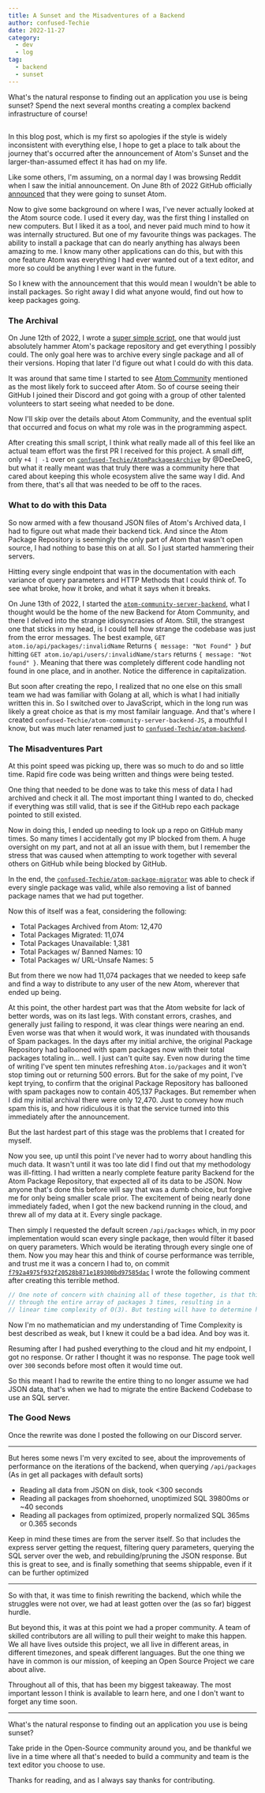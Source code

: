 ```yaml
---
title: A Sunset and the Misadventures of a Backend
author: confused-Techie
date: 2022-11-27
category:
  - dev
  - log
tag:
  - backend
  - sunset
---
```


What's the natural response to finding out an application you use is being sunset?
Spend the next several months creating a complex backend infrastructure of course!

## <!-- more -->

In this blog post, which is my first so apologies if the style is widely inconsistent with everything else, I hope to get a place to talk about the journey that's occurred after the announcement of Atom's Sunset and the larger-than-assumed effect it has had on my life.

Like some others, I'm assuming, on a normal day I was browsing Reddit when I saw the initial announcement. On June 8th of 2022 GitHub officially [announced](https://github.blog/2022-06-08-sunsetting-atom/) that they were going to sunset Atom.

Now to give some background on where I was, I've never actually looked at the Atom source code. I used it every day, was the first thing I installed on new computers. But I liked it as a tool, and never paid much mind to how it was internally structured. But one of my favourite things was packages. The ability to install a package that can do nearly anything has always been amazing to me. I know many other applications can do this, but with this one feature Atom was everything I had ever wanted out of a text editor, and more so could be anything I ever want in the future.

So I knew with the announcement that this would mean I wouldn't be able to install packages. So right away I did what anyone would, find out how to keep packages going.

### The Archival

On June 12th of 2022, I wrote a [super simple script](https://github.com/confused-Techie/AtomPackagesArchive), one that would just absolutely hammer Atom's package repository and get everything I possibly could. The only goal here was to archive every single package and all of their versions. Hoping that later I'd figure out what I could do with this data.

It was around that same time I started to see [Atom Community](https://github.com/atom-community) mentioned as the most likely fork to succeed after Atom. So of course seeing their GitHub I joined their Discord and got going with a group of other talented volunteers to start seeing what needed to be done.

Now I'll skip over the details about Atom Community, and the eventual split that occurred and focus on what my role was in the programming aspect.

After creating this small script, I think what really made all of this feel like an actual team effort was the first PR I received for this project. A small diff, only `+4 | -1` over on [`confused-Techie/AtomPackagesArchive`](https://github.com/confused-Techie/AtomPackagesArchive/pull/1) by @DeeDeeG, but what it really meant was that truly there was a community here that cared about keeping this whole ecosystem alive the same way I did. And from there, that's all that was needed to be off to the races.

### What to do with this Data

So now armed with a few thousand JSON files of Atom's Archived data, I had to figure out what made their backend tick. And since the Atom Package Repository is seemingly the only part of Atom that wasn't open source, I had nothing to base this on at all. So I just started hammering their servers.

Hitting every single endpoint that was in the documentation with each variance of query parameters and HTTP Methods that I could think of. To see what broke, how it broke, and what it says when it breaks.

On June 13th of 2022, I started the [`atom-community-server-backend`](https://github.com/confused-Techie/atom-community-server-backend), what I thought would be the home of the new Backend for Atom Community, and there I delved into the strange idiosyncrasies of Atom. Still, the strangest one that sticks in my head, is I could tell how strange the codebase was just from the error messages. The best example, `GET atom.io/api/packages/:invalidName` Returns `{ message: "Not Found" }` _but_ hitting `GET atom.io/api/users/:invalidName/stars` returns `{ message: "Not found" }`.
Meaning that there was completely different code handling not found in one place, and in another. Notice the difference in capitalization.

But soon after creating the repo, I realized that no one else on this small team we had was familiar with Golang at all, which is what I had initially written this in. So I switched over to JavaScript, which in the long run was likely a great choice as that is my most familair language. And that's where I created `confused-Techie/atom-community-server-backend-JS`, a mouthful I know, but was much later renamed just to [`confused-Techie/atom-backend`](https://github.com/confused-Techie/atom-backend).

### The Misadventures Part

At this point speed was picking up, there was so much to do and so little time. Rapid fire code was being written and things were being tested.

One thing that needed to be done was to take this mess of data I had archived and check it all. The most important thing I wanted to do, checked if everything was still valid, that is see if the GitHub repo each package pointed to still existed.

Now in doing this, I ended up needing to look up a repo on GitHub many times. So many times I accidentally got my IP blocked from them. A huge oversight on my part, and not at all an issue with them, but I remember the stress that was caused when attempting to work together with several others on GitHub while being blocked by GitHub.

In the end, the [`confused-Techie/atom-package-migrator`](https://github.com/confused-Techie/atom-package-migrator) was able to check if every single package was valid, while also removing a list of banned package names that we had put together.

Now this of itself was a feat, considering the following:

- Total Packages Archived from Atom: 12,470
- Total Packages Migrated: 11,074
- Total Packages Unavailable: 1,381
- Total Packages w/ Banned Names: 10
- Total Packages w/ URL-Unsafe Names: 5

But from there we now had 11,074 packages that we needed to keep safe and find a way to distribute to any user of the new Atom, wherever that ended up being.

At this point, the other hardest part was that the Atom website for lack of better words, was on its last legs. With constant errors, crashes, and generally just failing to respond, it was clear things were nearing an end. Even worse was that when it would work, it was inundated with thousands of Spam packages. In the days after my initial archive, the original Package Repository had ballooned with spam packages now with their total packages totaling in... well. I just can't quite say. Even now during the time of writing I've spent ten minutes refreshing `Atom.io/packages` and it won't stop timing out or returning 500 errors. But for the sake of my point, I've kept trying, to confirm that the original Package Repository has ballooned with spam packages now to contain 405,137 Packages. But remember when I did my initial archival there were only 12,470. Just to convey how much spam this is, and how ridiculous it is that the service turned into this immediately after the announcement.

But the last hardest part of this stage was the problems that I created for myself.

Now you see, up until this point I've never had to worry about handling this much data. It wasn't until it was too late did I find out that my methodology was ill-fitting. I had written a nearly complete feature parity Backend for the Atom Package Repository, that expected all of its data to be JSON. Now anyone that's done this before will say that was a dumb choice, but forgive me for only being smaller scale prior. The excitement of being nearly done immediately faded, when I got the new backend running in the cloud, and threw all of my data at it. Every single package.

Then simply I requested the default screen `/api/packages` which, in my poor implementation would scan every single package, then would filter it based on query parameters. Which would be iterating through every single one of them. Now you may hear this and think of course performance was terrible, and trust me it was a concern I had to, on commit [`f792a4975f932f20528b871e189300bd97585dac`](https://github.com/confused-Techie/atom-backend/commit/f792a4975f932f20528b871e189300bd97585dac) I wrote the following comment after creating this terrible method.

```javascript
// One note of concern with chaining all of these together, is that this will potentially loop
// through the entire array of packages 3 times, resulting in a
// linear time complexity of O(3). But testing will have to determine how much that is a factor of concern.
```

Now I'm no mathematician and my understanding of Time Complexity is best described as weak, but I knew it could be a bad idea.
And boy was it.

Resuming after I had pushed everything to the cloud and hit my endpoint, I got no response. Or rather I thought it was no response. The page took well over `300` seconds before most often it would time out.

So this meant I had to rewrite the entire thing to no longer assume we had JSON data, that's when we had to migrate the entire Backend Codebase to use an SQL server.

### The Good News

Once the rewrite was done I posted the following on our Discord server.

---

But heres some news I'm very excited to see, about the improvements of performance on the iterations of the backend, when querying `/api/packages` (As in get all packages with default sorts)

- Reading all data from JSON on disk, took <300 seconds
- Reading all packages from shoehorned, unoptimized SQL 39800ms or ~40 seconds
- Reading all packages from optimized, properly normalized SQL 365ms or 0.365 seconds

Keep in mind these times are from the server itself. So that includes the express server getting the request, filtering query parameters, querying the SQL server over the web, and rebuilding/pruning the JSON response.
But this is great to see, and is finally something that seems shippable, even if it can be further optimized

---

So with that, it was time to finish rewriting the backend, which while the struggles were not over, we had at least gotten over the (as so far) biggest hurdle.

But beyond this, it was at this point we had a proper community. A team of skilled contributors are all willing to pull their weight to make this happen. We all have lives outside this project, we all live in different areas, in different timezones, and speak different languages. But the one thing we have in common is our mission, of keeping an Open Source Project we care about alive.

Throughout all of this, that has been my biggest takeaway. The most important lesson I think is available to learn here, and one I don't want to forget any time soon.

---

What's the natural response to finding out an application you use is being sunset?

Take pride in the Open-Source community around you, and be thankful we live in a time where all that's needed to build a community and team is the text editor you choose to use.

Thanks for reading, and as I always say thanks for contributing.
